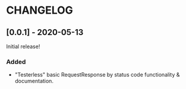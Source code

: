 # CHANGELOG

## [0.0.1] - 2020-05-13

Initial release!

### Added

- "Testerless" basic RequestResponse by status code functionality & documentation.
